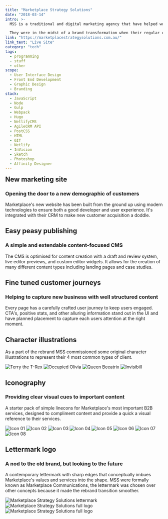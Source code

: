 ```yaml
---
title: "Marketplace Strategy Solutions"
date: "2018-03-14"
intro: >-
  MSS is a traditional and digital marketing agency that have helped world famous brands with their marketing campaigns and strategies for the past 30 years.

  They were in the midst of a brand transformation when their regular creatives let them down. They hired me to create a new direction for their brand and website.
link: "https://marketplacestrategysolutions.com.au/"
link_text: "Live Site"
category: "tech"
tags:
  - programming
  - stuff
  - other
scope:
  - User Interface Design
  - Front End Development
  - Graphic Design
  - Branding
stack:
  - JavaScript
  - Node
  - Gulp
  - Webpack
  - Hugo
  - NetlifyCMS
  - AgileCRM API
  - PostCSS
  - HTML
  - GIT
  - Netlify
  - InVision
  - Sketch
  - Photoshop
  - Affinity Designer
---
```


<c-revealer container="true" curtain="true" margin="true">
  <h2 style="margin-top: 0;">New marketing site</h2>
</c-revealer>

<c-revealer container="true" curtain="true">
  <h3>Opening the door to a new demographic of customers</h3>
</c-revealer>

<c-revealer container="true" curtain="true">
  <p>Marketplace's new website has been built from the ground up using modern technologies to ensure both a good developer and user experience. It's integrated with their CRM to make new customer acquisition a doddle.</p>
</c-revealer>

<c-revealer>
  <c-video url="https://streamable.com/p478y"></c-video>
</c-revealer>

<c-revealer container="true" curtain="true">
  <h2>Easy peasy publishing</h2>
</c-revealer>

<c-revealer container="true" curtain="true">
  <h3>A simple and extendable content-focused CMS</h3>
</c-revealer>

<c-revealer container="true" curtain="true">
  <p>The CMS is optimised for content creation with a draft and review system, live editor previews, and custom editor widgets. It allows for the creation of many different content types including landing pages and case studies.</p>
</c-revealer>

<c-revealer>
  <c-video url="https://streamable.com/0ybtc"></c-video>
</c-revealer>

<c-revealer container="true" curtain="true">
  <h2>Fine tuned customer journeys</h2>
</c-revealer>

<c-revealer container="true" curtain="true">
  <h3>Helping to capture new business with well structured content</h3>
</c-revealer>

<c-revealer container="true" curtain="true">
  <p>Every page has a carefully crafted user journey to keep users engaged. CTA's, positive stats, and other alluring information stand out in the UI and have planned placement to capture each users attention at the right moment.</p>
</c-revealer>

<c-revealer>
  <c-video url="https://streamable.com/rzeem"></c-video>
</c-revealer>

<c-revealer container="true" curtain="true">
  <h2>Character illustrations</h2>
</c-revealer>

<c-revealer container="true" curtain="true">
  <p>As a part of the rebrand MSS commissioned some original character illustrations to represent their 4 most common types of client.</p>
</c-revealer>

<c-revealer>
  <c-grid columns="2" fill="image">
    <img src="/images/terry-the-t-rex.png" alt="Terry the T-Rex">
    <img src="/images/occupied-olivia.png" alt="Occupied Olivia">
    <img src="/images/queen-beeatrix.png" alt="Queen Beeatrix">
    <img src="/images/invisibill.png" alt="Invisibill">
  </c-grid>
</c-revealer>

<c-revealer container="true" curtain="true">
  <h2>Iconography</h2>
</c-revealer>

<c-revealer container="true" curtain="true">
  <h3>Providing clear visual cues to important content</h3>
</c-revealer>

<c-revealer container="true" curtain="true">
  <p>A starter pack of simple linecons for Marketplace's most important B2B services, designed to compliment content and provide a quick a visual reference to their services.</p>
</c-revealer>

<c-revealer>
  <c-grid columns="4" fill="background" narrow="true">
    <img src="/images/icon_01.svg" alt="Icon 01">
    <img src="/images/icon_02.svg" alt="Icon 02">
    <img src="/images/icon_03.svg" alt="Icon 03">
    <img src="/images/icon_04.svg" alt="Icon 04">
    <img src="/images/icon_05.svg" alt="Icon 05">
    <img src="/images/icon_06.svg" alt="Icon 06">
    <img src="/images/icon_07.svg" alt="Icon 07">
    <img src="/images/icon_08.svg" alt="Icon 08">
  </c-grid>
</c-revealer>

<c-revealer container="true" curtain="true">
  <h2>Lettermark logo</h2>
</c-revealer>

<c-revealer container="true" curtain="true">
  <h3>A nod to the old brand, but looking to the future</h3>
</c-revealer>

<c-revealer container="true" curtain="true">
  <p>A contemporary lettermark with sharp edges that conceptually imbues Marketplace's values and services into the shape. MSS were formally known as Marketplace Communications, the lettermark was chosen over other concepts because it made the rebrand transition smoother.</p>
</c-revealer>

<c-revealer>
  <c-grid columns="1-2" fill="background">
    <img src="/images/logo.svg" alt="Marketplace Strategy Solutions lettermark">
    <img src="/images/logo_alt_01.svg" alt="Marketplace Strategy Solutions full logo">
    <img src="/images/logo_alt_02.svg" alt="Marketplace Strategy Solutions full logo">
  </c-grid>
</c-revealer>
